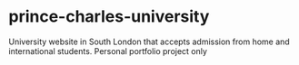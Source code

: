 # prince-charles-university
University website in South London that accepts admission from home and international students.
Personal portfolio project only
